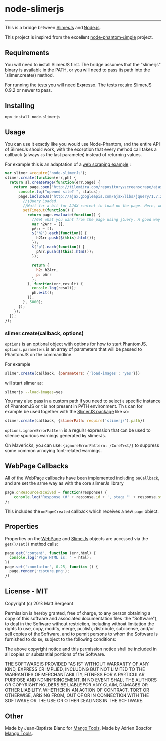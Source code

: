 # node-slimerjs


---------------

This is a bridge between [SlimerJs](http://slimerjs.org/) and
[Node.js](http://nodejs.org/).

This project is inspired from the excellent [node-phantom-simple](https://github.com/baudehlo/node-phantom-simple) project.



Requirements
------------
You will need to install SlimerJS first. The bridge assumes that the
"slimerjs" binary is available in the PATH, or you will need to pass its path
into the `slimer.create() method.

For running the tests you will need [Expresso](http://visionmedia.github.com/expresso/).
The tests require SlimerJS 0.9.2 or newer to pass.

Installing
----------

    npm install node-slimerjs


Usage
-----
You can use it exactly like you would use Node-Phantom, and the entire API of
SlimerJs should work, with the exception that every method call takes a
callback (always as the last parameter) instead of returning values.

For example this is an adaptation of a
[web scraping example](http://net.tutsplus.com/tutorials/javascript-ajax/web-scraping-with-node-js/) :

```javascript
var slimer =require('node-slimerJs');
slimer.create(function(err,ph) {
  return sl.createPage(function(err,page) {
    return page.open("http://tilomitra.com/repository/screenscrape/ajax.html", function(err,status) {
      console.log("opened site? ", status);
      page.includeJs('http://ajax.googleapis.com/ajax/libs/jquery/1.7.2/jquery.min.js', function(err) {
        //jQuery Loaded.
        //Wait for a bit for AJAX content to load on the page. Here, we are waiting 5 seconds.
        setTimeout(function() {
          return page.evaluate(function() {
            //Get what you want from the page using jQuery. A good way is to populate an object with all the jQuery commands that you need and then return the object.
            var h2Arr = [],
            pArr = [];
            $('h2').each(function() {
              h2Arr.push($(this).html());
            });
            $('p').each(function() {
              pArr.push($(this).html());
            });

            return {
              h2: h2Arr,
              p: pArr
            };
          }, function(err,result) {
            console.log(result);
            ph.exit();
          });
        }, 5000);
      });
	});
  });
});
```

### slimer.create(callback, options)

`options` is an optional object with options for how to start PhantomJS.
`options.parameters` is an array of parameters that will be passed to PhantomJS
on the commandline.

For example

```javascript
slimer.create(callback, {parameters: {'load-images': 'yes'}})
```

will start slimer as:

```bash
slimerjs --load-images=yes
```

You may also pass in a custom path if you need to select a specific instance
of PhantomJS or it is not present in PATH environment. This can for example
be used together with the [SlimerJS package](https://npmjs.org/package/slimerjs)
like so:

```javascript
slimer.create(callback, {slimerPath: require('slimerjs').path})
```


`options.ignoreErrorPattern` is a regular expression that can be used to silence spurious
warnings generated by slimerJs.

On Mavericks, you can use: `{ignoreErrorPattern: /CoreText/}` to suppress some common annoying font-related warnings.

WebPage Callbacks
-----

All of the WebPage callbacks have been implemented including `onCallback`, and
are set the same way as with the core slimerJs library:

```javascript
page.onResourceReceived = function(response) {
    console.log('Response (#' + response.id + ', stage "' + response.stage + '"): ' + JSON.stringify(response));
};
```

This includes the `onPageCreated` callback which receives a new `page` object.

Properties
-----

Properties on the [WebPage](https://github.com/laurentj/slimerjs)
and [SlimerJs](https://github.com/laurentj/slimerjs)
objects are accessed via the `get()/set()` method calls:

```javascript
page.get('content', function (err,html) {
  console.log("Page HTML is: " + html);
})
page.set('zoomfactor', 0.25, function () {
  page.render('capture.png');
})
```

License - MIT
-----

Copyright (c) 2013 Matt Sergeant

Permission is hereby granted, free of charge, to any person obtaining a copy
of this software and associated documentation files (the "Software"), to deal
in the Software without restriction, including without limitation the rights
to use, copy, modify, merge, publish, distribute, sublicense, and/or sell
copies of the Software, and to permit persons to whom the Software is
furnished to do so, subject to the following conditions:

The above copyright notice and this permission notice shall be included in
all copies or substantial portions of the Software.

THE SOFTWARE IS PROVIDED "AS IS", WITHOUT WARRANTY OF ANY KIND, EXPRESS OR
IMPLIED, INCLUDING BUT NOT LIMITED TO THE WARRANTIES OF MERCHANTABILITY,
FITNESS FOR A PARTICULAR PURPOSE AND NONINFRINGEMENT. IN NO EVENT SHALL THE
AUTHORS OR COPYRIGHT HOLDERS BE LIABLE FOR ANY CLAIM, DAMAGES OR OTHER
LIABILITY, WHETHER IN AN ACTION OF CONTRACT, TORT OR OTHERWISE, ARISING FROM,
OUT OF OR IN CONNECTION WITH THE SOFTWARE OR THE USE OR OTHER DEALINGS IN
THE SOFTWARE.



Other
-----
Made by Jean-Baptiste Blanc for [Mango Tools](http://mango.tools).
Made by Adrien Boscfor [Mango Tools](http://mango.tools).
